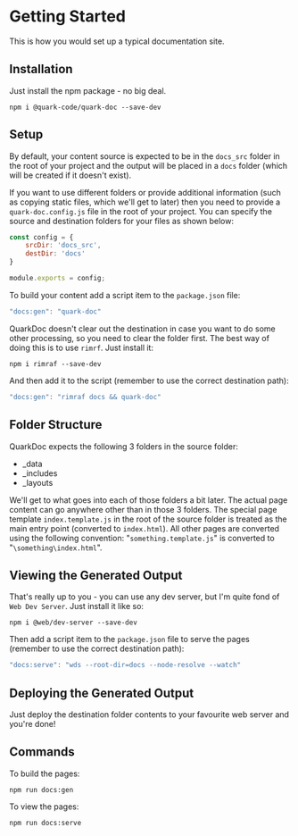 # Getting Started

This is how you would set up a typical documentation site.

## Installation

Just install the npm package - no big deal.

```
npm i @quark-code/quark-doc --save-dev
```

## Setup

By default, your content source is expected to be in the `docs_src` folder in the root of your project and the output will be placed in a `docs` folder (which will be created if it doesn't exist).

If you want to use different folders or provide additional information (such as copying static files, which we'll get to later) then you need to provide a `quark-doc.config.js` file in the root of your project. You can specify the source and destination folders for your files as shown below:

```javascript
const config = {
    srcDir: 'docs_src',
    destDir: 'docs'
}

module.exports = config;
```

To build your content add a script item to the `package.json` file:

```javascript
"docs:gen": "quark-doc"
```

QuarkDoc doesn't clear out the destination in case you want to do some other processing, so you need to clear the folder first. The best way of doing this is to use `rimrf`. Just install it:

```
npm i rimraf --save-dev
```

And then add it to the script (remember to use the correct destination path):

```javascript
"docs:gen": "rimraf docs && quark-doc"
```

## Folder Structure

QuarkDoc expects the following 3 folders in the source folder:

* _data
* _includes
* _layouts

We'll get to what goes into each of those folders a bit later. The actual page content can go anywhere other than in those 3 folders. The special page template `index.template.js` in the root of the source folder is treated as the main entry point (converted to `index.html`). All other pages are converted using the following convention: "`something.template.js`" is converted to "`\something\index.html`".

## Viewing the Generated Output

That's really up to you - you can use any dev server, but I'm quite fond of `Web Dev Server`. Just install it like so:

```
npm i @web/dev-server --save-dev
```

Then add a script item to the `package.json` file to serve the pages (remember to use the correct destination path):

```javascript
"docs:serve": "wds --root-dir=docs --node-resolve --watch"
```

## Deploying the Generated Output

Just deploy the destination folder contents to your favourite web server and you're done!

## Commands

To build the pages:

```
npm run docs:gen
```

To view the pages:

```
npm run docs:serve
```